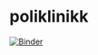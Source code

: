 # poliklinikk

[![Binder](https://mybinder.org/badge_logo.svg)](https://mybinder.org/v2/gh/Mammux/poliklinikk/master)
